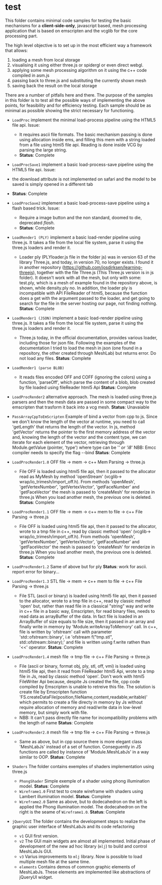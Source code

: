 # test 
This folder contains minimal code samples for testing the basic mechanisms for a **client-side-only**, javascript based, mesh processing application that is based on emscripten and the vcglib for the core processing part. 

The high level objective is to set up in the most efficient way a framework that allows: 

1. loading a mesh from local storage
2. visualising it using either three.js or spidergl or even direct webgl. 
3. applying some mesh processing algorithm on it using the c++ code compiled in asm.js
4. passing back to three.js and substituting the currently shown mesh
5. saving back the result on the local storage
 
There are a number of pitfalls here and there. The purpose of the samples in this folder is to test all the possible ways of implementing the above points, for feasibility and for efficiency testing. 
Each sample should be as minimal as possible showing the strict necessary for functioning. 

* `LoadProc` implement the minimal load-process pipeline using the HTML5 file api. Issue:
    * It requires ascii file formats. The basic mechanism passing is done using allocation inside ems, and filling this mem with a string loaded from a file using html5 file api. Reading is done inside VCG by parsing the large string.
    * **Status**: Complete
* `LoadProcSave1` implement a basic load-process-save pipeline using the HTML5 file api. Issue:
 *  the download attribute is not implemented on safari and the model to be saved is simply opened in a different tab
 * **Status**: Complete
* `LoadProcSave2` implement a basic load-process-save pipeline using a flash based trick. Issue:
	* Require a image button and the non standard, doomed to die, deprecated *flash*.
    * **Status**: Complete

* `LoadRender1 (PLY)` implement a basic load-render pipeline using three.js. It takes a file from the local file system, parse it using the three.js loaders and render it. 
	* Loader ply (PLYloader.js file in the folder js) was in version 63 of the library Three.js, and today, in version 70, no longer exists. I found it in another repository (https://github.com/josdirksen/learning-threejs), together with the file Three.js (This Three.js version is in js folder). It doesn't work with all the mesh, but only with some: test.ply, which is a mesh of example found in the repository above, is shown, while density.ply no. In addition, the loader ply is incompatible with API FileReader of html5, because the function does a get with the argument passed to the loader, and get going to search for the file in the server hosting our page, not finding nothing.
	**Status**: Complete

* `LoadRender1 (JSON)` implement a basic load-render pipeline using three.js. It takes a file from the local file system, parse it using the three.js loaders and render it.
	* Three.js today, in the official documentation, provides various loader, including those for json file. Following the examples of the documentation I tried to load the mesh in json (one found in a repository, the other created through MeshLab) but returns error. Do not load any files.
	**Status**: Complete

* `LoadRender1 (parse BLOB)` 
	* It reads files encoded OFF and COFF (ignoring the colors) using a function, 'parseOff', which parse the content of a blob, blob created by file loaded using fileReader html5 Api 
	**Status**: Complete

* `LoadProcRender2` alternative approach. The mesh is loaded using three.js parsers and then the mesh data are passed in some compact way to the emscripten that trasform it back into a vcg mesh.
	**Status**: Unavaiable


* `PassArrayCppToEmScripten` 
	Example of bind a vector from cpp to js. Since we don't know the length of the vector at runtime, you need to call 'getLength' that returns the length of the vector. In js, method 'getVector' returns the pointer to the first memory address of the vector and, knowing the length of the vector and the content type, we can iterate for each element of the vector, retrieving through
			Module.getValue (pointer, 'type')
	where type can be '*' or 'i8*' 
	NBB: Emcc compiler needs to specify the flag --bind
	**Status**: Complete


* `LoadProcRender1.0` OFF file -> mem -> c++ Mem Parsing -> three.js
	* File OFF is loaded using html5 file api, then it passed to the allocator read as MyMesh by method 'openStream' (vcglib-> wrap/io_trimesh/import_off.h). From methods 'openMesh', 'getVertexNumber', 'getVertexVector', 'getFaceNumber' and 'getFaceVector' the mesh is passed to 'createMesh' for renderize in three.js
	When you load another mesh, the previous one is deleted.
	**Status**: Complete

* `LoadProcRender1.1` OFF file -> mem -> c++ mem to file -> c++ File Parsing -> three.js
	* File OFF is loaded using html5 file api, then it passed to the allocator, wrote to a tmp file in c++, read by classic method 'open' (vcglib-> wrap/io_trimesh/import_off.h). From methods 'openMesh', 'getVertexNumber', 'getVertexVector', 'getFaceNumber' and 'getFaceVector' the mesh is passed to 'createMesh' for renderize in three.js
	When you load another mesh, the previous one is deleted.
	**Status**: Complete

* `LoadProcRender1.2` Same of above but for ply
	**Status**:  work for ascii. report error for binary...

* `LoadProcRender1.3` STL file -> mem -> c++ mem to file -> c++ File Parsing -> three.js
	* File STL (ascii or binary) is loaded using html5 file api, then it passed to the allocator, wrote to a tmp file in c++, read by classic method 'open' but, rather than read file in a classical "string" way and write in c++ file in a basic way, Emscripten, for read binary files, needs to read data as arrayBuffer of the data. In fact file is loaded in an ArrayBuffer of size equals to file size, then it passed in an array and finally write in memory by 'Module.writeArrayToMemory' call. In c++, file is written by 'ofstream' call with parameter 'std::ofstream::binary', i.e 'ofstream f("tmp.stl", std::ofstream::binary);' and file is written using f.write rathen than '<<' operator.
	**Status**: Complete

* `LoadProcRender1.4` mesh file -> tmp file -> c++ File Parsing -> three.js
	* File (ascii or binary, format obj, ply, stl, off, vmi)  is loaded using html5 file api, then it read from FileReader html5 Api, wrote to a tmp file in Js, read by classic method 'open'.
	Don't work with html5 FileWriter Api because, despite Js created the file, cpp code compiled by Emscripten is unable to retreive this file.
	The solution is create file by Emscripten function 'FS.createDataFile(position,fileName,content,readable,writable)' which permits to create a file directy in memory by Js without require allocation of memory and read/write data in low-level memory, but simply work with file.
	* NBB: It can't pass directly file name for incompatibility problems with the length of name
	**Status**: Complete

* `LoadProcRender2.0` mesh file -> tmp file -> c++ File Parsing -> three.js
	* Same as above, but in cpp source there is more elegant class 'MeshLabJs' instead of a set of function. Conseguently in JS functions are called by instance of 'Module.MeshLabJs' in a way similar to OOP.
	**Status**: Complete

* `Shaders` The folder contains exemples of shaders implementation using three.js
	* `PhongShader` Simple exemple of a shader using phong illumination model. **Status**: Complete
	* `Wireframe1.0` First test to create wireframe with shaders using Lambert illumination model. **Status**: Complete
	* `Wireframe2.0` Same as above, but to dodecahedron on the left is applied the Phong illumination model. The dodecahedron on the right is the seame of `Wireframe1.0`. **Status**: Complete

* `jQueryGUI` The folder contains the development steps to realize the graphic user interface of MeshLabJs and its code refactoring
	* `v1` GUI first version.
	* `v2` The GUI main widgets are almost all implemented. Initial phase of development of the new ad hoc library (`mlj`) to build and control MeshLabJs GUI.
	* `v3` Varius improvements to `mlj` library. Now is possible to load multiple mesh file at the same time.
	* `elements` Contains demos of common graphic elements of MeshLabJs. These elements are implemented like abstractions of jQueryUI widget.
	
	